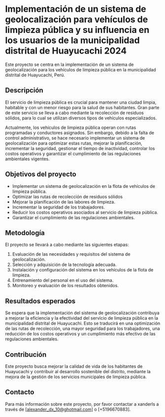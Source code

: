 # Implementación de un sistema de geolocalización para vehículos de limpieza pública y su influencia en los usuarios de la municipalidad distrital de Huayucachi 2024

Este proyecto se centra en la implementación de un sistema de geolocalización para los vehículos de limpieza pública en la municipalidad distrital de Huayucachi, Perú.

## Descripción

El servicio de limpieza pública es crucial para mantener una ciudad limpia, habitable y con un menor riesgo para la salud de sus habitantes. Gran parte de este servicio se lleva a cabo mediante la recolección de residuos sólidos, para lo cual se utilizan diversos tipos de vehículos especializados.

Actualmente, los vehículos de limpieza pública operan con rutas programadas y conductores asignados. Sin embargo, debido a la falta de control administrativo, se hace necesario implementar un sistema de geolocalización para optimizar estas rutas, mejorar la planificación, incrementar la seguridad, gestionar el tiempo de inactividad, controlar los costos operativos y garantizar el cumplimiento de las regulaciones ambientales vigentes.


## Objetivos del proyecto
- Implementar un sistema de geolocalización en la flota de vehículos de limpieza pública.
- Optimizar las rutas de recolección de residuos sólidos
- Mejorar la planificación de las labores de limpieza.
- Incrementar la seguridad de los trabajadores.
- Reducir los costos operativos asociados al servicio de limpieza pública.
- Garantizar el cumplimiento de las regulaciones ambientales.

## Metodología

El proyecto se llevará a cabo mediante las siguientes etapas:

1. Evaluación de las necesidades y requisitos del sistema de geolocalización.
2. Selección y adquisición de la tecnología adecuada.
3. Instalación y configuración del sistema en los vehículos de la flota de limpieza.
4. Entrenamiento del personal en el uso del sistema.
5. Monitoreo y evaluación de los resultados obtenidos.

## Resultados esperados

Se espera que la implementación del sistema de geolocalización contribuya a mejorar la eficiencia y la efectividad del servicio de limpieza pública en la municipalidad distrital de Huayucachi. Esto se traducirá en una optimización de las rutas de recolección, una mayor seguridad para los trabajadores, una reducción de los costos operativos y un cumplimiento más efectivo de las regulaciones ambientales.

## Contribución

Este proyecto busca mejorar la calidad de vida de los habitantes de Huayucachi y contribuir al desarrollo sostenible del distrito, mediante la mejora de la gestión de los servicios municipales de limpieza pública.

## Contacto

Para más información sobre este proyecto, por favor contactar a xanderls a través de [alexander_dx_10@ghotmail.com] o [+5196670883].